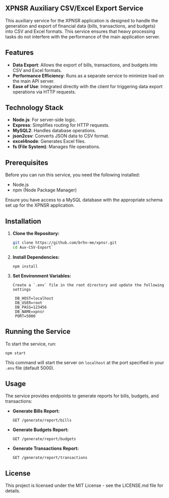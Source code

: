 ## XPNSR Auxiliary CSV/Excel Export Service

This auxiliary service for the XPNSR application is designed to handle the generation and export of financial data (bills, transactions, and budgets) into CSV and Excel formats. This service ensures that heavy processing tasks do not interfere with the performance of the main application server.

## Features

- **Data Export**: Allows the export of bills, transactions, and budgets into CSV and Excel formats.
- **Performance Efficiency**: Runs as a separate service to minimize load on the main API server.
- **Ease of Use**: Integrated directly with the client for triggering data export operations via HTTP requests.

## Technology Stack

- **Node.js**: For server-side logic.
- **Express**: Simplifies routing for HTTP requests.
- **MySQL2**: Handles database operations.
- **json2csv**: Converts JSON data to CSV format.
- **excel4node**: Generates Excel files.
- **fs (File System)**: Manages file operations.

## Prerequisites

Before you can run this service, you need the following installed:
- Node.js
- npm (Node Package Manager)

Ensure you have access to a MySQL database with the appropriate schema set up for the XPNSR application.

## Installation

1. **Clone the Repository:**
   ```bash
   git clone https://github.com/brhn-me/xpnsr.git
   cd Aux-CSV-Export` 

2.  **Install Dependencies:**
    
    `npm install` 
    
3.  **Set Environment Variables:** 
        
        Create a `.env` file in the root directory and update the following settings
    
         DB_HOST=localhost
         DB_USER=root
         DB_PASS=123456
         DB_NAME=xpnsr
         PORT=5000

## Running the Service

To start the service, run:

`npm start` 

This command will start the server on `localhost` at the port specified in your `.env` file (default 5000).

## Usage

The service provides endpoints to generate reports for bills, budgets, and transactions:

-   **Generate Bills Report:**
   
    
    `GET /generate/report/bills` 
    
-   **Generate Budgets Report:**
    
    
    `GET /generate/report/budgets` 
    
-   **Generate Transactions Report:**
        
    `GET /generate/report/transactions` 
    

## License

This project is licensed under the MIT License - see the LICENSE.md file for details.
